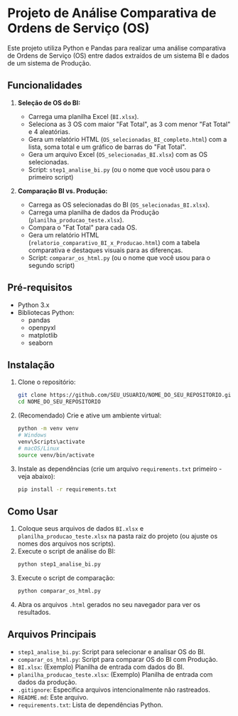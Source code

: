 # Projeto de Análise Comparativa de Ordens de Serviço (OS)

Este projeto utiliza Python e Pandas para realizar uma análise comparativa de Ordens de Serviço (OS) entre dados extraídos de um sistema BI e dados de um sistema de Produção.

## Funcionalidades

1.  **Seleção de OS do BI:**
    *   Carrega uma planilha Excel (`BI.xlsx`).
    *   Seleciona as 3 OS com maior "Fat Total", as 3 com menor "Fat Total" e 4 aleatórias.
    *   Gera um relatório HTML (`OS_selecionadas_BI_completo.html`) com a lista, soma total e um gráfico de barras do "Fat Total".
    *   Gera um arquivo Excel (`OS_selecionadas_BI.xlsx`) com as OS selecionadas.
    *   Script: `step1_analise_bi.py` (ou o nome que você usou para o primeiro script)

2.  **Comparação BI vs. Produção:**
    *   Carrega as OS selecionadas do BI (`OS_selecionadas_BI.xlsx`).
    *   Carrega uma planilha de dados da Produção (`planilha_producao_teste.xlsx`).
    *   Compara o "Fat Total" para cada OS.
    *   Gera um relatório HTML (`relatorio_comparativo_BI_x_Producao.html`) com a tabela comparativa e destaques visuais para as diferenças.
    *   Script: `comparar_os_html.py` (ou o nome que você usou para o segundo script)

## Pré-requisitos

*   Python 3.x
*   Bibliotecas Python:
    *   pandas
    *   openpyxl
    *   matplotlib
    *   seaborn

## Instalação

1.  Clone o repositório:
    ```bash
    git clone https://github.com/SEU_USUARIO/NOME_DO_SEU_REPOSITORIO.git
    cd NOME_DO_SEU_REPOSITORIO
    ```

2.  (Recomendado) Crie e ative um ambiente virtual:
    ```bash
    python -m venv venv
    # Windows
    venv\Scripts\activate
    # macOS/Linux
    source venv/bin/activate
    ```

3.  Instale as dependências (crie um arquivo `requirements.txt` primeiro - veja abaixo):
    ```bash
    pip install -r requirements.txt
    ```

## Como Usar

1.  Coloque seus arquivos de dados `BI.xlsx` e `planilha_producao_teste.xlsx` na pasta raiz do projeto (ou ajuste os nomes dos arquivos nos scripts).
2.  Execute o script de análise do BI:
    ```bash
    python step1_analise_bi.py
    ```
3.  Execute o script de comparação:
    ```bash
    python comparar_os_html.py
    ```
4.  Abra os arquivos `.html` gerados no seu navegador para ver os resultados.

## Arquivos Principais

*   `step1_analise_bi.py`: Script para selecionar e analisar OS do BI.
*   `comparar_os_html.py`: Script para comparar OS do BI com Produção.
*   `BI.xlsx`: (Exemplo) Planilha de entrada com dados do BI.
*   `planilha_producao_teste.xlsx`: (Exemplo) Planilha de entrada com dados da produção.
*   `.gitignore`: Especifica arquivos intencionalmente não rastreados.
*   `README.md`: Este arquivo.
*   `requirements.txt`: Lista de dependências Python.
